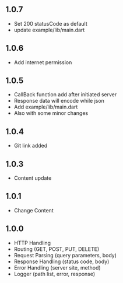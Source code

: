 ## 1.0.7
- Set 200 statusCode as default
- update example/lib/main.dart

## 1.0.6
- Add internet permission

## 1.0.5
- CallBack function add after initiated server
- Response data will encode while json
- Add example/lib/main.dart
- Also with some minor changes

## 1.0.4
- Git link added

## 1.0.3
- Content update

## 1.0.1
- Change Content

## 1.0.0
- HTTP Handling
- Routing (GET, POST, PUT, DELETE)
- Request Parsing (query parameters, body)
- Response Handling (status code, body)
- Error Handling (server site, method)
- Logger (path list, error, response)